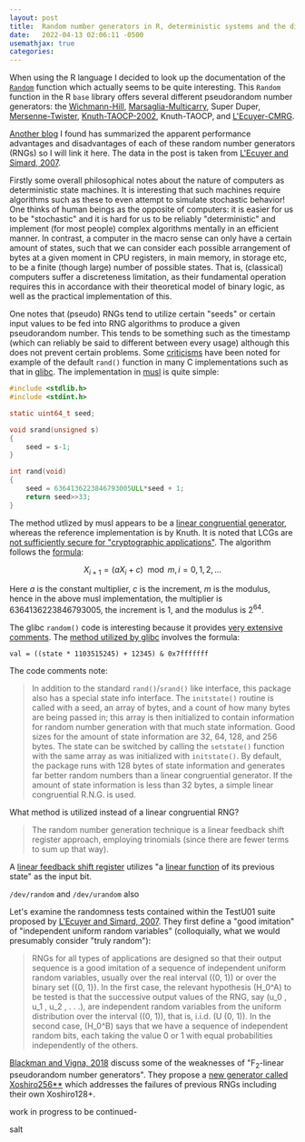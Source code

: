 ```yaml
---
layout: post
title:  Random number generators in R, deterministic systems and the difficulty of modeling stochasticity
date:   2022-04-13 02:06:11 -0500
usemathjax: true
categories: 
---
```

When using the R language I decided to look up the documentation of the [`Random`](https://www.rdocumentation.org/packages/base/versions/3.6.2/topics/Random) function which actually seems to be quite interesting. This `Random` function in the R `base` library offers several different pseudorandom number generators: the [Wichmann-Hill](https://en.wikipedia.org/wiki/Wichmann%E2%80%93Hill), [Marsaglia-Multicarry](https://en.wikipedia.org/wiki/Multiply-with-carry_pseudorandom_number_generator), Super Duper, [Mersenne-Twister](https://en.wikipedia.org/wiki/Mersenne_Twister), [Knuth-TAOCP-2002](https://www-cs-faculty.stanford.edu/~knuth/news02.html), Knuth-TAOCP, and [L'Ecuyer-CMRG](https://pubsonline.informs.org/doi/abs/10.1287/opre.47.1.159). 

[Another blog](https://coolbutuseless.github.io/2020/07/07/the-quality-of-rs-random-number-generators/) I found has summarized the apparent performance advantages and disadvantages of each of these random number generators (RNGs) so I will link it here. The data in the post is taken from [L'Ecuyer and Simard, 2007](https://www.iro.umontreal.ca/~lecuyer/myftp/papers/testu01.pdf). 

Firstly some overall philosophical notes about the nature of computers as deterministic state machines. It is interesting that such machines require algorithms such as these to even attempt to simulate stochastic behavior! One thinks of human beings as the opposite of computers: it is easier for us to be "stochastic" and it is hard for us to be reliably "deterministic" and implement (for most people) complex algorithms mentally in an efficient manner. In contrast, a computer in the macro sense can only have a certain amount of states, such that we can consider each possible arrangement of bytes at a given moment in CPU registers, in main memory, in storage etc, to be a finite (though large) number of possible states. That is, (classical) computers suffer a discreteness limitation, as their fundamental operation requires this in accordance with their theoretical model of binary logic, as well as the practical implementation of this.

One notes that (pseudo) RNGs tend to utilize certain "seeds" or certain input values to be fed into RNG algorithms to produce a given pseudorandom number. This tends to be something such as the timestamp (which can reliably be said to different between every usage) although this does not prevent certain problems. Some [criticisms](https://scicomp.stackexchange.com/questions/30479/how-good-are-current-implementations-of-rand-in-c) have been noted for example of the default `rand()` function in many C implementations such as that in [glibc](https://sourceware.org/git/?p=glibc.git;a=blob;f=stdlib/rand.c;h=9c90e77af5d797894a1c50f1bb84c136dc5deb80;hb=HEAD). The implementation in [musl](https://git.musl-libc.org/cgit/musl/tree/src/prng/rand.c) is quite simple:

```c
#include <stdlib.h>
#include <stdint.h>

static uint64_t seed;

void srand(unsigned s)
{
	seed = s-1;
}

int rand(void)
{
	seed = 6364136223846793005ULL*seed + 1;
	return seed>>33;
}
```
The method utlized by musl appears to be a [linear congruential generator](https://en.wikipedia.org/wiki/Linear_congruential_generator#:~:text=264-,6364136223846793005,-1), whereas the reference implementation is by Knuth. It is noted that LCGs are [not sufficiently secure for "cryptographic applications"](https://crypto.stackexchange.com/questions/60543/how-are-linear-congruential-generator-multipliers-chosen). The algorithm follows the [formula](https://www.eg.bucknell.edu/~xmeng/Course/CS6337/Note/master/node40.html):

$$X_{i+1} = (aX_i + c) \mod m, i=0,1,2,...$$

Here *a* is the constant multiplier, *c* is the increment, *m* is the modulus, hence in the above musl implementation, the multiplier is 6364136223846793005, the increment is 1, and the modulus is 2<sup>64</sup>.

The glibc `random()` code is interesting because it provides [very extensive comments](https://sourceware.org/git/?p=glibc.git;a=blob;f=stdlib/random.c#l59). The [method utilized by glibc](https://www.redhat.com/en/blog/understanding-random-number-generators-and-their-limitations-linux) involves the formula:

`val = ((state * 1103515245) + 12345) & 0x7fffffff` 

The code comments note:
> In addition to the standard `rand()`/`srand()` like interface, this package also has a special state info interface.  The `initstate()` routine is called with a seed, an array of bytes, and a count of how many bytes are being passed in; this array is then initialized to contain information for random number generation with that much state information.  Good sizes for the amount of state information are 32, 64, 128, and 256 bytes.  The state can be switched by calling the `setstate()` function with the same array as was initialized with `initstate()`.  By default, the package runs with 128 bytes of state information and generates far better random numbers than a linear congruential generator.  If the amount of state information is less than 32 bytes, a simple linear congruential R.N.G. is used.

What method is utilized instead of a linear congruential RNG?
> The random number generation technique is a linear feedback shift register approach, employing trinomials (since there are fewer terms to sum up that way).

A [linear feedback shift register](https://en.wikipedia.org/wiki/Linear-feedback_shift_register) utilizes "a [linear function](https://en.wikipedia.org/wiki/Linearity#Boolean_functions) of its previous state" as the input bit.

`/dev/random` and `/dev/urandom` also 

Let's examine the randomness tests contained within the TestU01 suite proposed by [L’Ecuyer and Simard, 2007](https://www.iro.umontreal.ca/~lecuyer/myftp/papers/testu01.pdf). They first define a "good imitation" of "independent uniform random variables" (colloquially, what we would presumably consider "truly random"):
> RNGs for all types of applications are designed so that their output sequence is a good imitation of a sequence of independent uniform random variables, usually over the real interval \((0, 1)\) or over the binary set \(\{0, 1\}\). In the first case, the relevant hypothesis \(H_0^A\) to be tested is that the successive output values of the RNG, say \(u_0 , u_1 , u_2 , . . .\), are independent random variables from the uniform distribution over the interval \((0, 1)\), that is, i.i.d. \(U (0, 1)\). In the second case, \(H_0^B\) says that we have a sequence of independent random bits, each taking the value 0 or 1 with equal probabilities independently of the others.

[Blackman and Vigna, 2018](https://arxiv.org/abs/1805.01407) discuss some of the weaknesses of "F<sub>2</sub>-linear pseudorandom number generators". They propose a [new generator called Xoshiro256\*\*](https://www.pcg-random.org/posts/a-quick-look-at-xoshiro256.html) which addresses the failures of previous RNGs including their own Xoshiro128+.

work in progress to be continued-

salt

